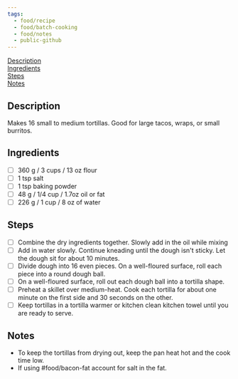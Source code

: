 ```yaml
---
tags:
  - food/recipe
  - food/batch-cooking
  - food/notes
  - public-github
---
```


[Description](#Description)  
[Ingredients](#Ingredients)  
[Steps](#Steps)  
[Notes](#Notes)  

## Description

Makes 16 small to medium tortillas. Good for large tacos, wraps, or small burritos.

## Ingredients

- [ ] 360 g / 3 cups / 13 oz flour
- [ ] 1 tsp salt
- [ ] 1 tsp baking powder
- [ ] 48 g / 1/4 cup / 1.7oz oil or fat
- [ ] 226 g / 1 cup / 8 oz of water

## Steps

- [ ] Combine the dry ingredients together. Slowly add in the oil while mixing
- [ ] Add in water slowly. Continue kneading until the dough isn't sticky. Let the dough sit for about 10 minutes.
- [ ] Divide dough into 16 even pieces. On a well-floured surface, roll each piece into a round dough ball.
- [ ] On a well-floured surface, roll out each dough ball into a tortilla shape.
- [ ] Preheat a skillet over medium-heat. Cook each tortilla for about one minute on the first side and 30 seconds on the other.
- [ ] Keep tortillas in a tortilla warmer or kitchen clean kitchen towel until you are ready to serve.

## Notes

- To keep the tortillas from drying out, keep the pan heat hot and the cook time low.
- If using #food/bacon-fat account for salt in the fat.